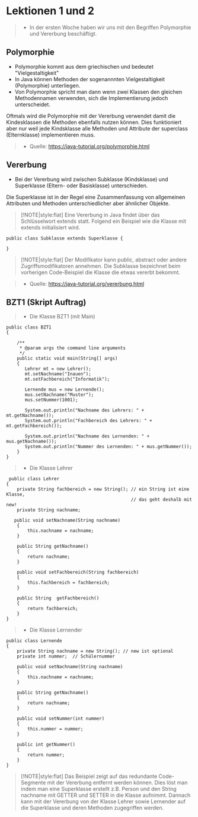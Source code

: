 # Lektionen 1 und 2
>* In der ersten Woche haben wir uns mit den Begriffen Polymorphie und Vererbung beschäftigt.

## Polymorphie

* Polymorphie kommt aus dem griechischen und bedeutet "Vielgestaltigkeit"
* In Java können Methoden der sogenannnten Vielgestaltigkeit (Polymorphie) unterliegen.
* Von Polymorphie spricht man dann wenn zwei Klassen den gleichen Methodennamen verwenden, sich die Implementierung jedoch unterscheidet.

Oftmals wird die Polymorphie mit der Vererbung verwendet damit die Kindesklassen die Methoden ebenfalls nutzen können. Dies funktioniert aber nur
weil jede Kindsklasse alle Methoden und Attribute der superclass (Elternklasse) implementieren muss.

>* Quelle: https://java-tutorial.org/polymorphie.html

## Vererbung

* Bei der Vererbung wird zwischen Subklasse (Kindsklasse) und Superklasse (Eltern- oder Basisklasse) unterschieden.

Die Superklasse ist in der Regel eine Zusammenfassung von allgemeinen Attributen und Methoden unterschiedlicher aber ähnlicher Objekte.

> [!NOTE|style:flat]
> Eine Vererbung in Java findet über das Schlüsselwort extends statt. Folgend ein Beispiel wie die Klasse mit extends initialisiert wird.

```
public class Subklasse extends Superklasse {

}
```
> [!NOTE|style:flat]
> Der Modifikator kann public, abstract oder andere Zugriffsmodifikatoren annehmen.
> Die Subklasse bezeichnet beim vorherigen Code-Beispiel die Klasse die etwas vererbt bekommt.

>* Quelle: https://java-tutorial.org/vererbung.html

## BZT1 (Skript Auftrag)

>* Die Klasse BZT1 (mit Main)
```
public class BZT1
{

    /**
     * @param args the command line arguments
     */
    public static void main(String[] args)
    {
       Lehrer mt = new Lehrer();
       mt.setNachname("Inauen");
       mt.setFachbereich("Informatik");
       
       Lernende mus = new Lernende();
       mus.setNachname("Muster");
       mus.setNummer(1001);
       
       System.out.println("Nachname des Lehrers: " + mt.getNachname());
       System.out.println("Fachbereich des Lehrers: " + mt.getFachbereich());
       
       System.out.println("Nachname des Lernenden: " + mus.getNachname());
       System.out.println("Nummer des Lernenden: " + mus.getNummer());
    }
}
```
>* Die Klasse Lehrer
```
 public class Lehrer
{
    private String fachbereich = new String(); // ein String ist eine Klasse, 
                                               // das geht deshalb mit new!
    private String nachname;
    
   public void setNachname(String nachname)
    {
        this.nachname = nachname;
    }
    
    public String getNachname()
    {
        return nachname;
    }
    
    public void setFachbereich(String fachbereich)
    {
        this.fachbereich = fachbereich;
    }
    
    public String  getFachbereich()
    {
        return fachbereich;
    }
}
```

>* Die Klasse Lernender
```
public class Lernende
{
    private String nachname = new String(); // new ist optional
    private int nummer;  // Schülernummer
    
    public void setNachname(String nachname)
    {
        this.nachname = nachname;
    }
    
    public String getNachname()
    {
        return nachname;
    }
    
    public void setNummer(int nummer)
    {
        this.nummer = nummer;
    }
    
    public int getNummer()
    {
        return nummer;
    }  
}
```
> [!NOTE|style:flat]
> Das Beispiel zeigt auf das redundante Code-Segmente mit der Vererbung entfernt werden können.
Dies löst man indem man eine Superklasse erstellt z.B. Person und den String nachname mit GETTER und SETTER in die Klasse aufnimmt.
Dannach kann mit der Vererbung von der Klasse Lehrer sowie Lernender auf die Superklasse und deren Methoden zugegriffen werden.